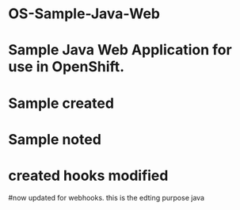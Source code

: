 # OS-Sample-Java-Web
# Sample Java Web Application for use in OpenShift.
# Sample created
# Sample noted
# created hooks modified
#now updated for webhooks.
this is the edting purpose  java 
